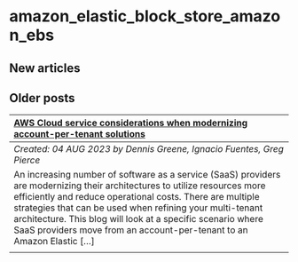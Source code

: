 # amazon_elastic_block_store_amazon_ebs

## New articles

## Older posts
| [AWS Cloud service considerations when modernizing account-per-tenant solutions](https://aws.amazon.com/blogs/architecture/aws-cloud-service-considerations-for-designing-multi-tenant-saas-solutions/) |
|:----------|
| *Created: 04 AUG 2023 by Dennis Greene, Ignacio Fuentes, Greg Pierce* | 
| An increasing number of software as a service (SaaS) providers are modernizing their architectures to utilize resources more efficiently and reduce operational costs. There are multiple strategies that can be used when refining your multi-tenant architecture. This blog will look at a specific scenario where SaaS providers move from an account-per-tenant to an Amazon Elastic […] | 
|  | 

